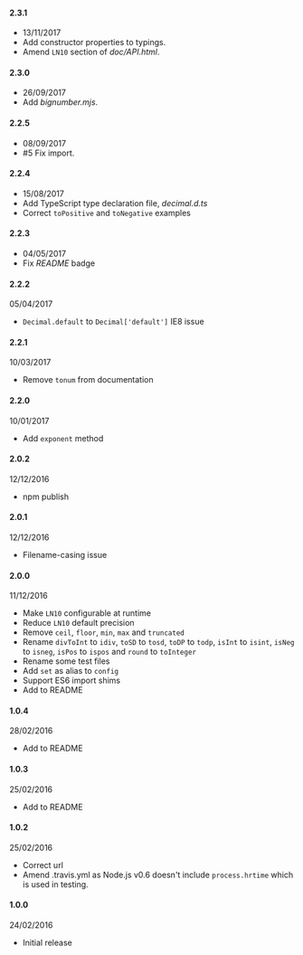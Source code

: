 #### 2.3.1
* 13/11/2017
* Add constructor properties to typings.
* Amend `LN10` section of *doc/API.html*.

#### 2.3.0
* 26/09/2017
* Add *bignumber.mjs*.

#### 2.2.5
* 08/09/2017
* #5 Fix import.

#### 2.2.4
* 15/08/2017
* Add TypeScript type declaration file, *decimal.d.ts*
* Correct `toPositive` and `toNegative` examples

#### 2.2.3
* 04/05/2017
* Fix *README* badge

#### 2.2.2
05/04/2017
* `Decimal.default` to `Decimal['default']` IE8 issue

#### 2.2.1
10/03/2017
* Remove `tonum` from documentation

#### 2.2.0
10/01/2017
* Add `exponent` method

#### 2.0.2
12/12/2016
* npm publish

#### 2.0.1
12/12/2016
* Filename-casing issue

#### 2.0.0
11/12/2016
* Make `LN10` configurable at runtime
* Reduce `LN10` default precision
* Remove `ceil`, `floor`, `min`, `max` and `truncated`
* Rename `divToInt` to `idiv`, `toSD` to `tosd`, `toDP` to `todp`, `isInt` to `isint`, `isNeg` to `isneg`, `isPos` to `ispos` and `round` to `toInteger`
* Rename some test files
* Add `set` as alias to `config`
* Support ES6 import shims
* Add to README

#### 1.0.4
28/02/2016
* Add to README

#### 1.0.3
25/02/2016
* Add to README

#### 1.0.2
25/02/2016
* Correct url
* Amend .travis.yml as Node.js v0.6 doesn't include `process.hrtime` which is used in testing.

#### 1.0.0
24/02/2016
* Initial release
